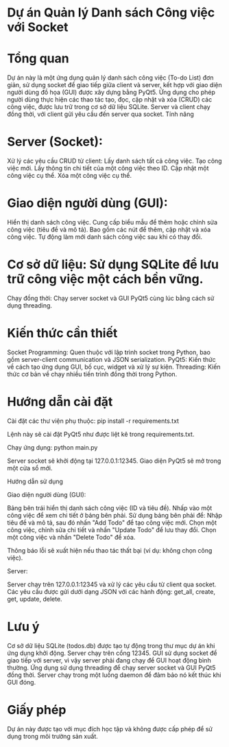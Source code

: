 # Dự án Quản lý Danh sách Công việc với Socket
# Tổng quan
Dự án này là một ứng dụng quản lý danh sách công việc (To-do List) đơn giản, sử dụng socket để giao tiếp giữa client và server, kết hợp với giao diện người dùng đồ họa (GUI) được xây dựng bằng PyQt5. Ứng dụng cho phép người dùng thực hiện các thao tác tạo, đọc, cập nhật và xóa (CRUD) các công việc, được lưu trữ trong cơ sở dữ liệu SQLite. Server và client chạy đồng thời, với client gửi yêu cầu đến server qua socket.
Tính năng

# Server (Socket):
Xử lý các yêu cầu CRUD từ client:
Lấy danh sách tất cả công việc.
Tạo công việc mới.
Lấy thông tin chi tiết của một công việc theo ID.
Cập nhật một công việc cụ thể.
Xóa một công việc cụ thể.




# Giao diện người dùng (GUI):
Hiển thị danh sách công việc.
Cung cấp biểu mẫu để thêm hoặc chỉnh sửa công việc (tiêu đề và mô tả).
Bao gồm các nút để thêm, cập nhật và xóa công việc.
Tự động làm mới danh sách công việc sau khi có thay đổi.


# Cơ sở dữ liệu: Sử dụng SQLite để lưu trữ công việc một cách bền vững.
Chạy đồng thời: Chạy server socket và GUI PyQt5 cùng lúc bằng cách sử dụng threading.



# Kiến thức cần thiết
Socket Programming: Quen thuộc với lập trình socket trong Python, bao gồm server-client communication và JSON serialization.
PyQt5: Kiến thức về cách tạo ứng dụng GUI, bố cục, widget và xử lý sự kiện.
Threading: Kiến thức cơ bản về chạy nhiều tiến trình đồng thời trong Python.

# Hướng dẫn cài đặt


Cài đặt các thư viện phụ thuộc:
pip install -r requirements.txt

Lệnh này sẽ cài đặt PyQt5 như được liệt kê trong requirements.txt.

Chạy ứng dụng:
python main.py


Server socket sẽ khởi động tại 127.0.0.1:12345.
Giao diện PyQt5 sẽ mở trong một cửa sổ mới.



Hướng dẫn sử dụng

Giao diện người dùng (GUI):

Bảng bên trái hiển thị danh sách công việc (ID và tiêu đề).
Nhấp vào một công việc để xem chi tiết ở bảng bên phải.
Sử dụng bảng bên phải để:
Nhập tiêu đề và mô tả, sau đó nhấn "Add Todo" để tạo công việc mới.
Chọn một công việc, chỉnh sửa chi tiết và nhấn "Update Todo" để lưu thay đổi.
Chọn một công việc và nhấn "Delete Todo" để xóa.


Thông báo lỗi sẽ xuất hiện nếu thao tác thất bại (ví dụ: không chọn công việc).


Server:

Server chạy trên 127.0.0.1:12345 và xử lý các yêu cầu từ client qua socket.
Các yêu cầu được gửi dưới dạng JSON với các hành động: get_all, create, get, update, delete.



# Lưu ý

Cơ sở dữ liệu SQLite (todos.db) được tạo tự động trong thư mục dự án khi ứng dụng khởi động.
Server chạy trên cổng 12345.
GUI sử dụng socket để giao tiếp với server, vì vậy server phải đang chạy để GUI hoạt động bình thường.
Ứng dụng sử dụng threading để chạy server socket và GUI PyQt5 đồng thời. Server chạy trong một luồng daemon để đảm bảo nó kết thúc khi GUI đóng.

# Giấy phép
Dự án này được tạo với mục đích học tập và không được cấp phép để sử dụng trong môi trường sản xuất.
